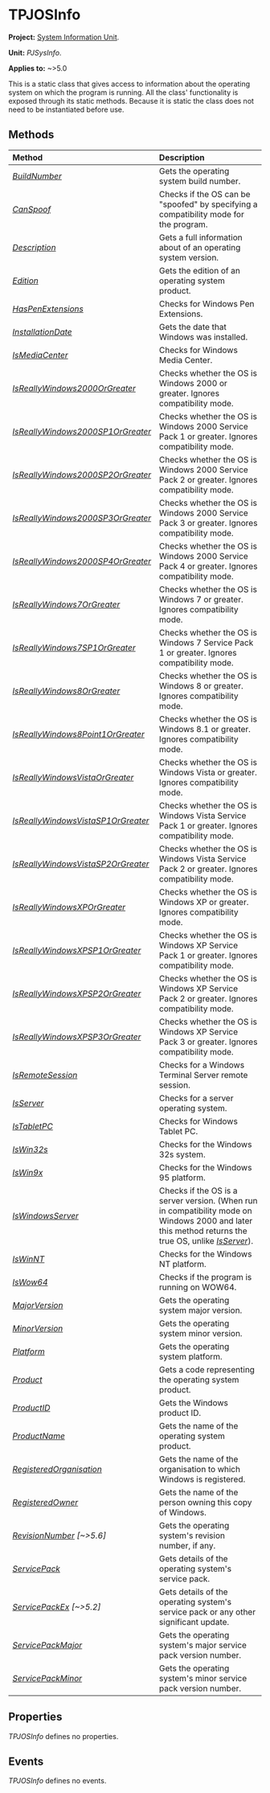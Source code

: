 # TPJOSInfo

**Project:** [System Information Unit](../API.md).

**Unit:** _PJSysInfo_.

**Applies to:** ~>5.0

This is a static class that gives access to information about the operating system on which the program is running. All the class' functionality is exposed through its static methods. Because it is static the class does not need to be instantiated before use.

## Methods

| Method | Description |
|:-------|:------------|
| _[BuildNumber](./TPJOSInfo-BuildNumber.md)_ | Gets the operating system build number. |
| _[CanSpoof](./TPJOSInfo-CanSpoof.md)_ | Checks if the OS can be "spoofed" by specifying a compatibility mode for the program. |
| _[Description](./TPJOSInfo-Description.md)_ | Gets a full information about of an operating system version. |
| _[Edition](./TPJOSInfo-Edition.md)_ | Gets the edition of an operating system product. |
| _[HasPenExtensions](./TPJOSInfo-HasPenExtensions.md)_ | Checks for Windows Pen Extensions. |
| _[InstallationDate](./TPJOSInfo-InstallationDate.md)_ | Gets the date that Windows was installed. |
| _[IsMediaCenter](./TPJOSInfo-IsMediaCenter.md)_ | Checks for Windows Media Center. |
| _[IsReallyWindows2000OrGreater](./TPJOSInfo-IsReallyWindows2000OrGreater.md)_ | Checks whether the OS is Windows 2000 or greater. Ignores compatibility mode. |
| _[IsReallyWindows2000SP1OrGreater](./TPJOSInfo-IsReallyWindows2000SP1OrGreater.md)_ | Checks whether the OS is Windows 2000 Service Pack 1 or greater. Ignores compatibility mode. |
| _[IsReallyWindows2000SP2OrGreater](./TPJOSInfo-IsReallyWindows2000SP2OrGreater.md)_ | Checks whether the OS is Windows 2000 Service Pack 2 or greater. Ignores compatibility mode. |
| _[IsReallyWindows2000SP3OrGreater](./TPJOSInfo-IsReallyWindows2000SP3OrGreater.md)_ | Checks whether the OS is Windows 2000 Service Pack 3 or greater. Ignores compatibility mode. |
| _[IsReallyWindows2000SP4OrGreater](./TPJOSInfo-IsReallyWindows2000SP4OrGreater.md)_ | Checks whether the OS is Windows 2000 Service Pack 4 or greater. Ignores compatibility mode. |
| _[IsReallyWindows7OrGreater](./TPJOSInfo-IsReallyWindows7OrGreater.md)_ | Checks whether the OS is Windows 7 or greater. Ignores compatibility mode. |
| _[IsReallyWindows7SP1OrGreater](./TPJOSInfo-IsReallyWindows7SP1OrGreater.md)_ | Checks whether the OS is Windows 7 Service Pack 1 or greater. Ignores compatibility mode. |
| _[IsReallyWindows8OrGreater](./TPJOSInfo-IsReallyWindows8OrGreater.md)_ | Checks whether the OS is Windows 8 or greater. Ignores compatibility mode. |
| _[IsReallyWindows8Point1OrGreater](./TPJOSInfo-IsReallyWindows8Point1OrGreater.md)_ | Checks whether the OS is Windows 8.1 or greater. Ignores compatibility mode. |
| _[IsReallyWindowsVistaOrGreater](./TPJOSInfo-IsReallyWindowsVistaOrGreater.md)_ | Checks whether the OS is Windows Vista or greater. Ignores compatibility mode. |
| _[IsReallyWindowsVistaSP1OrGreater](./TPJOSInfo-IsReallyWindowsVistaSP1OrGreater.md)_ | Checks whether the OS is Windows Vista Service Pack 1 or greater. Ignores compatibility mode. |
| _[IsReallyWindowsVistaSP2OrGreater](./TPJOSInfo-IsReallyWindowsVistaSP2OrGreater.md)_ | Checks whether the OS is Windows Vista Service Pack 2 or greater. Ignores compatibility mode. |
| _[IsReallyWindowsXPOrGreater](./TPJOSInfo-IsReallyWindowsXPOrGreater.md)_ | Checks whether the OS is Windows XP or greater. Ignores compatibility mode. |
| _[IsReallyWindowsXPSP1OrGreater](./TPJOSInfo-IsReallyWindowsXPSP1OrGreater.md)_ | Checks whether the OS is Windows XP Service Pack 1 or greater. Ignores compatibility mode. |
| _[IsReallyWindowsXPSP2OrGreater](./TPJOSInfo-IsReallyWindowsXPSP2OrGreater.md)_ | Checks whether the OS is Windows XP Service Pack 2 or greater. Ignores compatibility mode. |
| _[IsReallyWindowsXPSP3OrGreater](./TPJOSInfo-IsReallyWindowsXPSP3OrGreater.md)_ | Checks whether the OS is Windows XP Service Pack 3 or greater. Ignores compatibility mode. |
| _[IsRemoteSession](./TPJOSInfo-IsRemoteSession.md)_ | Checks for a Windows Terminal Server remote session. |
| _[IsServer](./TPJOSInfo-IsServer.md)_ | Checks for a server operating system. |
| _[IsTabletPC](./TPJOSInfo-IsTabletPC.md)_ | Checks for Windows Tablet PC. |
| _[IsWin32s](./TPJOSInfo-IsWin32s.md)_ | Checks for the Windows 32s system. |
| _[IsWin9x](./TPJOSInfo-IsWin9x.md)_ | Checks for the Windows 95 platform. |
| _[IsWindowsServer](./TPJOSInfo-IsWindowsServer.md)_ | Checks if the OS is a server version. (When run in compatibility mode on Windows 2000 and later this method returns the true OS, unlike _[IsServer](./TPJOSInfo-IsServer.md)_). |
| _[IsWinNT](./TPJOSInfo-IsWinNT.md)_ | Checks for the Windows NT platform. |
| _[IsWow64](./TPJOSInfo-IsWow64.md)_ | Checks if the program is running on WOW64. |
| _[MajorVersion](./TPJOSInfo-MajorVersion.md)_ | Gets the operating system major version. |
| _[MinorVersion](./TPJOSInfo-MinorVersion.md)_ | Gets the operating system minor version. |
| _[Platform](./TPJOSInfo-Platform.md)_ | Gets the operating system platform. |
| _[Product](./TPJOSInfo-Product.md)_ | Gets a code representing the operating system product. |
| _[ProductID](./TPJOSInfo-ProductID.md)_ | Gets the Windows product ID. |
| _[ProductName](./TPJOSInfo-ProductName.md)_ | Gets the name of the operating system product. |
| _[RegisteredOrganisation](./TPJOSInfo-RegisteredOrganisation.md)_ | Gets the name of the organisation to which Windows is registered. |
| _[RegisteredOwner](./TPJOSInfo-RegisteredOwner.md)_ | Gets the name of the person owning this copy of Windows. |
| _[RevisionNumber](./TPJOSInfo-RevisionNumber.md) [~>5.6]_ | Gets the operating system's revision number, if any. |
| _[ServicePack](./TPJOSInfo-ServicePack.md)_ | Gets details of the operating system's service pack. |
| _[ServicePackEx](./TPJOSInfo-ServicePackEx.md) [~>5.2]_ | Gets details of the operating system's service pack or any other significant update. |
| _[ServicePackMajor](./TPJOSInfo-ServicePackMajor.md)_ | Gets the operating system's major service pack version number. |
| _[ServicePackMinor](./TPJOSInfo-ServicePackMinor.md)_ | Gets the operating system's minor service pack version number. |

## Properties

_TPJOSInfo_ defines no properties.

## Events

_TPJOSInfo_ defines no events.
